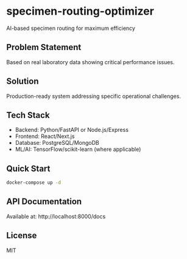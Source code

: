 # specimen-routing-optimizer

AI-based specimen routing for maximum efficiency

## Problem Statement
Based on real laboratory data showing critical performance issues.

## Solution
Production-ready system addressing specific operational challenges.

## Tech Stack
- Backend: Python/FastAPI or Node.js/Express
- Frontend: React/Next.js
- Database: PostgreSQL/MongoDB
- ML/AI: TensorFlow/scikit-learn (where applicable)

## Quick Start
```bash
docker-compose up -d
```

## API Documentation
Available at: http://localhost:8000/docs

## License
MIT
